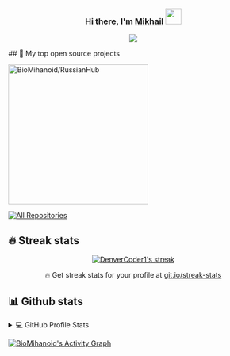 <h3 align="center">Hi there, I'm <a href="https://t.me/bioMihanoid" target="_blank">Mikhail</a>
  <img src="https://github.com/blackcater/blackcater/raw/main/images/Hi.gif" height="32"/>
</h3>

<!-- Typing SVG by DenverCoder1 - https://github.com/DenverCoder1/readme-typing-svg -->
<p align="center">
  <a href="https://github.com/DenverCoder1/readme-typing-svg">
    <img src="https://readme-typing-svg.herokuapp.com?color=8508F7&lines=C%23+beginner+programmer+from+Russia;Always+learning+new+things">
  </a>
</p>
## 📘 My top open source projects
<p align="left">
  <a href="https://github.com/BioMihanoid/RussianHub"><img width="282" src="https://github-readme-stats.vercel.app/api/pin/?username=bioMihanoid&repo=RussianHub&theme=react&bg_color=1F222E&title_color=F85D7F&icon_color=F8D866&hide_border=true&show_icons=false" alt="BioMihanoid/RussianHub"></a>
</p>

<p align="left">
  <a href="https://github.com/BioMihanoid?tab=repositories"><img alt="All Repositories" title="All Repositories" src="https://custom-icon-badges.herokuapp.com/badge/-All%20Repos-2962FF?style=for-the-badge&logoColor=white&logo=repo"/></a>
</p>

## 🔥 Streak stats

<!-- GitHub Readme Streak Stats - https://github.com/DenverCoder1/github-readme-streak-stats -->
<p align="center">
  <a href="https://github.com/DenverCoder1/github-readme-streak-stats">
    <img title="🔥 Get streak stats for your profile at git.io/streak-stats" alt="DenverCoder1's streak" src="http://github-readme-streak-stats.herokuapp.com?user=BioMihanoid&theme=monokai-metallian&date_format=M%20j%5B%2C%20Y%5D&hide_border=true"/>
  </a>
  <p align="center">🔥 Get streak stats for your profile at <a href="https://git.io/streak-stats">git.io/streak-stats</a></p>
</p>

<!-- Some badges are from https://github.com/Ileriayo/markdown-badges -->

## 📊 Github stats

<!-- https://github.com/anuraghazra/github-readme-stats -->
<details> 
<summary>💻 GitHub Profile Stats</summary>
  <br/>
    <a href="https://github.com/anuraghazra/github-readme-stats"><img alt="BioMihanoids's Github Stats" src="https://denvercoder1-github-readme-stats.vercel.app/api/?username=BioMihanoid&show_icons=true&count_private=true&theme=react&hide_border=true&bg_color=1F222E&title_color=F85D7F&icon_color=F8D866" height="192px"/></a>
  <a href="https://github.com/anuraghazra/github-readme-stats"><img alt="BioMihanoid's Top Languages" src="https://github-readme-stats.vercel.app/api/top-langs/?username=BioMihanoid&langs_count=8&layout=compact&theme=react&hide_border=true&bg_color=1F222E&title_color=F85D7F&icon_color=F8D866&hide=Jupyter%20Notebook" height="192px"/></a>
  <br/>
  <b>Note:</b> Top languages is only a metric of the languages my public code consists of and doesn't reflect experience or skill level.
</details> 

<!-- https://github.com/ashutosh00710/github-readme-activity-graph -->
<a href="https://github.com/ashutosh00710/github-readme-activity-graph"><img alt="BioMihanoid's Activity Graph" src="https://activity-graph.herokuapp.com/graph?username=BioMihanoid&bg_color=1F222E&color=F8D866&line=F85D7F&point=FFFFFF&hide_border=true" /></a>
